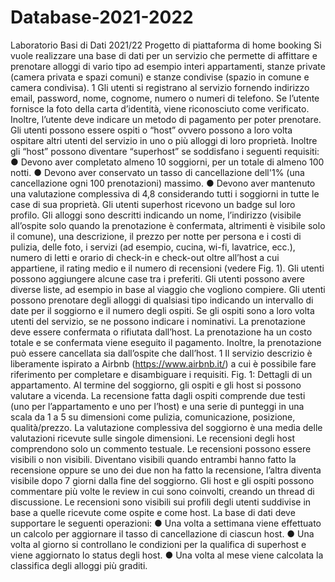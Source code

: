 # Database-2021-2022
Laboratorio Basi di Dati 2021/22
Progetto di piattaforma di home booking
Si vuole realizzare una base di dati per un servizio che permette di affittare e prenotare
alloggi di vario tipo ad esempio interi appartamenti, stanze private (camera privata e spazi
comuni) e stanze condivise (spazio in comune e camera condivisa).
1
Gli utenti si registrano al servizio fornendo indirizzo email, password, nome, cognome,
numero o numeri di telefono. Se l’utente fornisce la foto della carta d’identità, viene
riconosciuto come verificato. Inoltre, l’utente deve indicare un metodo di pagamento per
poter prenotare. Gli utenti possono essere ospiti o “host” ovvero possono a loro volta
ospitare altri utenti del servizio in uno o più alloggi di loro proprietà. Inoltre gli “host” possono
diventare “superhost” se soddisfano i seguenti requisiti:
● Devono aver completato almeno 10 soggiorni, per un totale di almeno 100 notti.
● Devono aver conservato un tasso di cancellazione dell'1% (una cancellazione ogni
100 prenotazioni) massimo.
● Devono aver mantenuto una valutazione complessiva di 4,8 considerando tutti i
soggiorni in tutte le case di sua proprietà.
Gli utenti superhost ricevono un badge sul loro profilo.
Gli alloggi sono descritti indicando un nome, l’indirizzo (visibile all’ospite solo quando la
prenotazione è confermata, altrimenti è visibile solo il comune), una descrizione, il prezzo per
notte per persona e i costi di pulizia, delle foto, i servizi (ad esempio, cucina, wi-fi, lavatrice,
ecc.), numero di letti e orario di check-in e check-out oltre all’host a cui appartiene, il rating
medio e il numero di recensioni (vedere Fig. 1).
Gli utenti possono aggiungere alcune case tra i preferiti. Gli utenti possono avere diverse
liste, ad esempio in base al viaggio che vogliono compiere.
Gli utenti possono prenotare degli alloggi di qualsiasi tipo indicando un intervallo di date per il
soggiorno e il numero degli ospiti. Se gli ospiti sono a loro volta utenti del servizio, se ne
possono indicare i nominativi. La prenotazione deve essere confermata o rifiutata dall’host.
La prenotazione ha un costo totale e se confermata viene eseguito il pagamento. Inoltre, la
prenotazione può essere cancellata sia dall’ospite che dall’host.
1
Il servizio descrizio è liberamente ispirato a Airbnb (https://www.airbnb.it/) a cui è possibile fare
riferimento per completare e disambiguare i requisiti.
Fig. 1: Dettagli di un appartamento.
Al termine del soggiorno, gli ospiti e gli host si possono valutare a vicenda. La recensione
fatta dagli ospiti comprende due testi (uno per l’appartamento e uno per l’host) e una serie di
punteggi in una scala da 1 a 5 su dimensioni come pulizia, comunicazione, posizione,
qualità/prezzo. La valutazione complessiva del soggiorno è una media delle valutazioni
ricevute sulle singole dimensioni. Le recensioni degli host comprendono solo un commento
testuale. Le recensioni possono essere visibili o non visibili. Diventano visibili quando
entrambi hanno fatto la recensione oppure se uno dei due non ha fatto la recensione, l’altra
diventa visibile dopo 7 giorni dalla fine del soggiorno. Gli host e gli ospiti possono
commentare più volte le review in cui sono coinvolti, creando un thread di discussione.
Le recensioni sono visibili sui profili degli utenti suddivise in base a quelle ricevute come
ospite e come host.
La base di dati deve supportare le seguenti operazioni:
● Una volta a settimana viene effettuato un calcolo per aggiornare il tasso di
cancellazione di ciascun host.
● Una volta al giorno si controllano le condizioni per la qualifica di superhost e viene
aggiornato lo status degli host.
● Una volta al mese viene calcolata la classifica degli alloggi più graditi.
